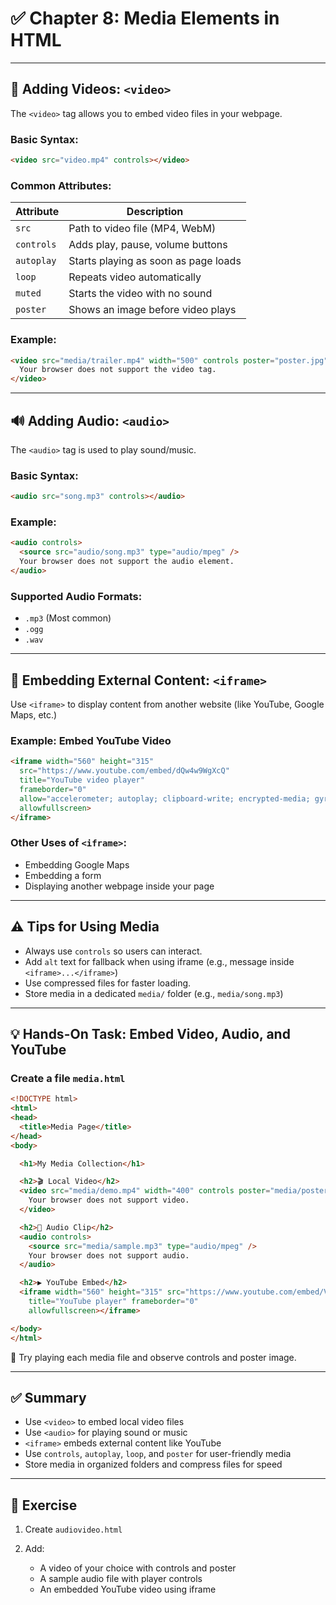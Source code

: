 # ✅ Chapter 8: Media Elements in HTML

---

## 🎥 Adding Videos: `<video>`

The `<video>` tag allows you to embed video files in your webpage.

### Basic Syntax:

```html
<video src="video.mp4" controls></video>
```

### Common Attributes:

| Attribute  | Description                          |
| ---------- | ------------------------------------ |
| `src`      | Path to video file (MP4, WebM)       |
| `controls` | Adds play, pause, volume buttons     |
| `autoplay` | Starts playing as soon as page loads |
| `loop`     | Repeats video automatically          |
| `muted`    | Starts the video with no sound       |
| `poster`   | Shows an image before video plays    |

### Example:

```html
<video src="media/trailer.mp4" width="500" controls poster="poster.jpg">
  Your browser does not support the video tag.
</video>
```

---

## 🔊 Adding Audio: `<audio>`

The `<audio>` tag is used to play sound/music.

### Basic Syntax:

```html
<audio src="song.mp3" controls></audio>
```

### Example:

```html
<audio controls>
  <source src="audio/song.mp3" type="audio/mpeg" />
  Your browser does not support the audio element.
</audio>
```

### Supported Audio Formats:

* `.mp3` (Most common)
* `.ogg`
* `.wav`

---

## 🔗 Embedding External Content: `<iframe>`

Use `<iframe>` to display content from another website (like YouTube, Google Maps, etc.)

### Example: Embed YouTube Video

```html
<iframe width="560" height="315"
  src="https://www.youtube.com/embed/dQw4w9WgXcQ"
  title="YouTube video player"
  frameborder="0"
  allow="accelerometer; autoplay; clipboard-write; encrypted-media; gyroscope; picture-in-picture"
  allowfullscreen>
</iframe>
```

### Other Uses of `<iframe>`:

* Embedding Google Maps
* Embedding a form
* Displaying another webpage inside your page

---

## ⚠️ Tips for Using Media

* Always use `controls` so users can interact.
* Add `alt` text for fallback when using iframe (e.g., message inside `<iframe>...</iframe>`)
* Use compressed files for faster loading.
* Store media in a dedicated `media/` folder (e.g., `media/song.mp3`)

---

## 💡 Hands-On Task: Embed Video, Audio, and YouTube

### Create a file `media.html`

```html
<!DOCTYPE html>
<html>
<head>
  <title>Media Page</title>
</head>
<body>

  <h1>My Media Collection</h1>

  <h2>🎬 Local Video</h2>
  <video src="media/demo.mp4" width="400" controls poster="media/poster.jpg">
    Your browser does not support video.
  </video>

  <h2>🎵 Audio Clip</h2>
  <audio controls>
    <source src="media/sample.mp3" type="audio/mpeg" />
    Your browser does not support audio.
  </audio>

  <h2>▶️ YouTube Embed</h2>
  <iframe width="560" height="315" src="https://www.youtube.com/embed/VIDEO-ID"
    title="YouTube player" frameborder="0"
    allowfullscreen></iframe>

</body>
</html>
```

🧪 Try playing each media file and observe controls and poster image.

---

## ✅ Summary

* Use `<video>` to embed local video files
* Use `<audio>` for playing sound or music
* `<iframe>` embeds external content like YouTube
* Use `controls`, `autoplay`, `loop`, and `poster` for user-friendly media
* Store media in organized folders and compress files for speed

---

## 🧪 Exercise

1. Create `audiovideo.html`
2. Add:

   * A video of your choice with controls and poster
   * A sample audio file with player controls
   * An embedded YouTube video using iframe
